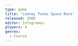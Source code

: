 ```yaml
---
type: game
title: 'Looney Tunes Space Race'
released: 2000
editor: Infogrames
players: 4
genres:
  - Course
---
```

